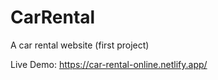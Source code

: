 # CarRental
A car rental website (first project)


Live Demo: https://car-rental-online.netlify.app/
